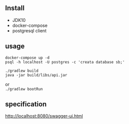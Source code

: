 ## Install

- JDK10
- docker-compose
- postgresql client

## usage
```
docker-compose up -d
psql -h localhost -U postgres -c 'creata database sb;'
```
```
./gradlew build
java -jar build/libs/api.jar
```
or  
`./gradlew bootRun`
## specification
<http://localhost:8080/swagger-ui.html>